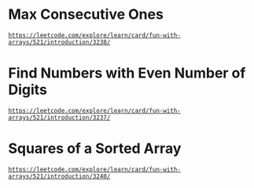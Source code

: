 # Max Consecutive Ones
<a href="https://leetcode.com/explore/learn/card/fun-with-arrays/521/introduction/3238/">`https://leetcode.com/explore/learn/card/fun-with-arrays/521/introduction/3238/`</a>

# Find Numbers with Even Number of Digits
<a href="https://leetcode.com/explore/learn/card/fun-with-arrays/521/introduction/3237/">`https://leetcode.com/explore/learn/card/fun-with-arrays/521/introduction/3237/`</a>

# Squares of a Sorted Array
<a href="https://leetcode.com/explore/learn/card/fun-with-arrays/521/introduction/3240/">`https://leetcode.com/explore/learn/card/fun-with-arrays/521/introduction/3240/`</a>